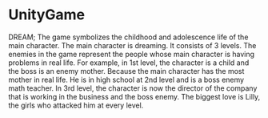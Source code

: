 # UnityGame
DREAM;
The game symbolizes the childhood and adolescence life of the main character. The main character is dreaming. It consists of 3 levels. The enemies in the game represent the people whose main character is having problems in real life. For example, in 1st level, the character is a child and the boss is an enemy mother. Because the main character has the most mother in real life. He is in high school at 2nd level and is a boss enemy math teacher. In 3rd level, the character is now the director of the company that is working in the business and the boss enemy. The biggest love is Lilly, the girls who attacked him at every level.
